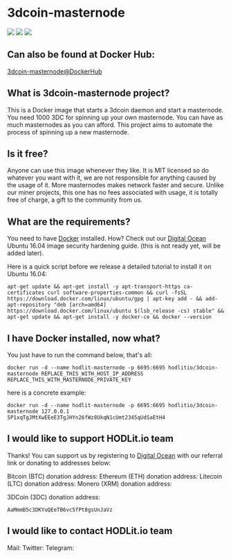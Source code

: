 

# 3dcoin-masternode

[![](https://images.microbadger.com/badges/version/hodlitio/3dcoin-masternode.svg)](https://microbadger.com/images/hodlitio/3dcoin-masternode "Get your own version badge on microbadger.com")
[![](https://images.microbadger.com/badges/image/hodlitio/3dcoin-masternode.svg)](https://microbadger.com/images/hodlitio/3dcoin-masternode "Get your own image badge on microbadger.com")
[![](https://images.microbadger.com/badges/commit/hodlitio/3dcoin-masternode.svg)](https://microbadger.com/images/hodlitio/3dcoin-masternode "Get your own commit badge on microbadger.com")

## Can also be found at Docker Hub:
[3dcoin-masternode@DockerHub](https://hub.docker.com/r/hodlitio/3dcoin-masternode/)

## What is 3dcoin-masternode project?
This is a Docker image that starts a 3dcoin daemon and start a masternode. You need 1000 3DC for spinning up your own masternode. You can have as much masternodes as you can afford. This project aims to automate the process of spinning up a new masternode.

## Is it free?
Anyone can use this image whenever they like. It is MIT licensed so do whatever you want with it, we are not responsible for anything caused by the usage of it. More masternodes makes network faster and secure. Unlike our miner projects, this one has no fees associated with usage, it is totally free of charge, a gift to the community from us.

## What are the requirements?
You need to have [Docker](https://docs.docker.com/install/linux/docker-ce/ubuntu/) installed. How? Check out our [Digital Ocean](https://www.digitalocean.com/?refcode=fc06220e24cc) Ubuntu 16.04 image security hardening guide. (this is not ready yet, will be added later).

Here is a quick script before we release a detailed tutorial to install it on Ubuntu 16.04:

    apt-get update && apt-get install -y apt-transport-https ca-certificates curl software-properties-common && curl -fsSL https://download.docker.com/linux/ubuntu/gpg | apt-key add - && add-apt-repository "deb [arch=amd64] https://download.docker.com/linux/ubuntu $(lsb_release -cs) stable" && apt-get update && apt-get install -y docker-ce && docker --version

## I have Docker installed, now what?
You just have to run the command below, that's all:

    docker run -d --name hodlit-masternode -p 6695:6695 hodlitio/3dcoin-masternode REPLACE_THIS_WITH_HOST_IP_ADDRESS REPLACE_THIS_WITH_MASTERNODE_PRIVATE_KEY

here is a concrete example:

    docker run -d --name hodlit-masternode -p 6695:6695 hodlitio/3dcoin-masternode 127.0.0.1 5P1xqTgJMtXwEEeE3TgJHYn26fWz8UkqN1cUmt2345qUdSaEtH4

## I would like to support HODLit.io team
Thanks! You can support us by registering to [Digital Ocean](https://www.digitalocean.com/?refcode=fc06220e24cc) with our referral link or donating to addresses below:

Bitcoin (BTC) donation address:
Ethereum (ETH) donation address:
Litecoin (LTC) donation address:
Monero (XRM) donation address:

3DCoin (3DC) donation address:

    AaMmmB5c3DKYuQEeTB6vc5fPt8gsUnJaVz

## I would like to contact HODLit.io team
Mail:
Twitter:
Telegram:
